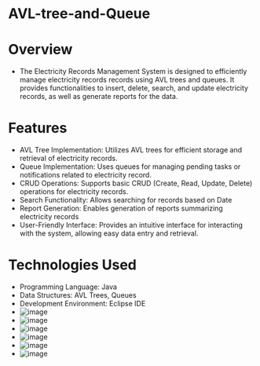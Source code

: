 # AVL-tree-and-Queue
# Overview
- The Electricity Records Management System is designed to efficiently manage electricity records records using AVL trees and queues. It provides functionalities to insert, delete, search, and update electricity  records, as well as generate reports for the data.

# Features
- AVL Tree Implementation: Utilizes AVL trees for efficient storage and retrieval of electricity records.
- Queue Implementation: Uses queues for managing pending tasks or notifications related to electricity record.
- CRUD Operations: Supports basic CRUD (Create, Read, Update, Delete) operations for electricity records.
- Search Functionality: Allows searching for records based on Date
- Report Generation: Enables generation of reports summarizing electricity records
- User-Friendly Interface: Provides an intuitive interface for interacting with the system, allowing easy data entry and retrieval.
# Technologies Used
- Programming Language: Java
- Data Structures: AVL Trees, Queues
- Development Environment: Eclipse IDE
- ![image](https://github.com/adham-turki/AVL-tree-and-Queue/assets/140730348/cb29e968-0cd0-42ee-a768-115540747c1c)
- ![image](https://github.com/adham-turki/AVL-tree-and-Queue/assets/140730348/c5bfd7c9-4b60-4003-9a07-055c07d41048)
- ![image](https://github.com/adham-turki/AVL-tree-and-Queue/assets/140730348/d0e60bcb-908a-4a8e-ba90-63c7faaf2dc1)
- ![image](https://github.com/adham-turki/AVL-tree-and-Queue/assets/140730348/24961c12-a229-4d62-88fd-bf50e65a7b18)
- ![image](https://github.com/adham-turki/AVL-tree-and-Queue/assets/140730348/a5c431b8-1d0a-4ecb-876d-f8105b7152e3)
- ![image](https://github.com/adham-turki/AVL-tree-and-Queue/assets/140730348/0dddef53-a60a-4574-a70d-946ea75c2e26)






